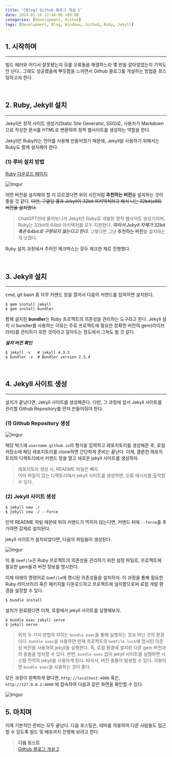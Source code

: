 ```yaml
---
title: "[Blog] Github 블로그 개설 1"
date: 2024-01-16 22:44:00 +09:00
categories: [Development, Github]
tags: [Development, Blog, Windows, Github, Ruby, Jekyll]
---
```

## **1. 시작하며**
***
빌드 에러와 어디서 잘못됐는지 모를 오류들을 해결하느라 몇 번을 갈아엎었는지 기억도 안 난다.. 그래도 성공했음에 뿌듯함을 느끼면서 Github 블로그를 개설하는 방법을 포스팅하고자 한다.

<br>

## **2. Ruby, Jekyll 설치**
***
Jekyll은 정적 사이트 생성기(Static Site Generator, SSG)로, 사용자가 Markdown으로 작성한 문서를 HTML로 변환하여 정적 웹사이트를 생성하는 역할을 한다.

Jekyll은 Ruby라는 언어를 사용해 만들어졌기 때문에, Jekyll을 사용하기 위해서는 Ruby도 함께 설치해야 한다.

### **(1) 루비 설치 방법**
[Ruby 다운로드 페이지](https://rubyinstaller.org/downloads/)
<br>

![Imgur](https://i.imgur.com/lty32pi.png)
<br>

어떤 버전을 설치해야 할 지 모르겠다면 위의 사진처럼 **추천하는 버전**을 설치하는 것이 좋을 것 같다. ~~다만, 구글링 결과 Jekyll이 32bit 아키텍처라고 해서 나는 32bit(x86) 버전을 설치했다.~~

> ChatGPT한테 물어보니까 Jekyll은 Ruby로 개발된 정적 웹사이트 생성기이며, Ruby는 32bit와 64bit 아키텍처를 모두 지원한다. ***따라서 Jekyll 자체가 32bit 혹은 64bit로 구현되지 않는다고 한다.*** 그렇다면 그냥 **추천하는 버전**을 설치하는 게 낫겠다.

Ruby 설치 과정에서 주어진 체크박스는 모두 체크한 채로 진행했다.

<br>

## **3. Jekyll 설치**
***
cmd, git bash 중 아무 커맨드 창을 열어서 다음의 커맨드를 입력하면 설치된다.

```shell
$ gem install jekyll
$ gem install bundler
```
 
함께 설치한 **bundler**는 Ruby 프로젝트의 의존성을 관리하는 도구라고 한다. Jekyll 설치 시 bundler를 사용하는 이유는 주로 프로젝트에 필요한 정확한 버전의 gem(라이브러리)를 관리하기 위한 것이라고 알아두는 정도에서 그쳐도 될 것 같다.

***설치 버전 확인***
```shell
$ jekyll -v   # jekyll 4.3.3
$ bundler -v  # Bundler version 2.5.4
```
<br>

## **4. Jekyll 사이트 생성**
***
설치가 끝났다면, Jekyll 사이트를 생성해준다. 다만, 그 과정에 앞서 Jekyll 사이트를 관리할 Github Repository를 먼저 만들어줘야 한다.

### **(1) Github Repository 생성**
![Imgur](https://i.imgur.com/hGQAGxV.png)
<br>

해당 박스에 `username.github.io`의 형식을 입력하고 레포지토리를 생성해준 후, 로컬 저장소에 해당 레포지토리를 clone하면 간단하게 준비는 끝난다. 이제, 클론한 레포지토리의 디렉토리에서 커맨드 창을 열고 새로운 jekyll 사이트를 생성하자.
<br>

> 레포지토리 생성 시, README 파일은 빼자.<br> 이미 파일이 있는 디렉토리에서 jekyll 사이트를 생성하면, 오류 메시지를 출력할 수 있다.

### **(2) Jekyll 사이트 생성**

```shell
$ jekyll new ./
$ jekyll new ./ --force
```
만약 README 파일 때문에 위의 커맨드가 먹히지 않는다면, 커맨드 뒤에 `--force`를 추가하면 강제로 설치된다.

jekyll 사이트가 설치되었다면, 다음의 파일들이 생성된다.
<br>

![Imgur](https://i.imgur.com/0gf3Cei.png)
<br>

이 중 `Gemfile`은 Ruby 프로젝트의 의존성을 관리하기 위한 설정 파일로, 프로젝트에 필요한 gem들과 버전 정보를 명시한다.

이제 아래의 명령어로 `Gemfile`에 명시된 의존성들을 설치하자. 이 과정을 통해 필요한 Ruby 라이브러리 혹은 패키지를 다운로드하고 프로젝트에 설치함으로써 로컬 개발 환경을 설정할 수 있다.

```shell
$ bundle install
```

설치가 완료됐다면 이제, 로컬에서 jekyll 사이트를 실행해보자.

```shell
$ bundle exec jekyll serve
$ jekyll serve
```

> 위의 두 가지 방법의 차이는 `bundle exec`을 통해 실행하는 것과 아닌 것의 환경이다. `bundle exec`을 사용하면 현재 프로젝트의 `Gemfile.lock`에 명시된 의존성 버전을 사용하여 jekyll을 실행한다. 즉, 로컬 환경에 설치된 다른 gem 버전과의 충돌을 방지할 수 있다. 반면, `bundle exec` 없이 jekyll 사이트를 실행하면 시스템 전역의 jekyll을 사용하게 된다. 따라서, 버전 충돌이 발생할 수 있다. 이왕이면 `bundle exec`을 사용하는 것이 좋다.

모든 과정이 완벽하게 됐다면, `http://localhost:4000` 혹은, `http://127.0.0.1:4000` 에 접속하여 다음과 같은 화면을 확인할 수 있다.
<br>

![Imgur](https://i.imgur.com/cST85Fd.png)
<br>

## **5. 마치며**
이제 기본적인 준비는 모두 끝났다. 다음 포스팅은, 테마를 적용하여 다른 사람들도 접근할 수 있도록 빌드 및 배포까지 진행해 보려고 한다.

> <strong>다음 포스트</strong>
> <br>
> [Github 블로그 개설 2](https://wnsvy7203.github.io/posts/Making_Blog_2/)